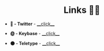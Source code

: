 <h1 align=center>Links 👨‍💻</h1>

<ul>
  <li>
    <p><strong>🌚 - Twitter</strong> - <a href="https://x.com/TheBlackzim">__click__</a></p>
  </li>
  <li>
    <p><strong>🌞 - Keybase</strong> - <a href="https://keybase.io/r_igor">__click__</a></p>
  </li>
  <li>
    <p><strong>🌑 - Teletype</strong> - <a href="https://teletype.in/@rigor">__click__</a></p>
  </li>
</ul>

